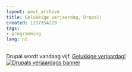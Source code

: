 ```yaml
---
layout: post_archive
title: Gelukkige verjaardag, Drupal!
created: 1137354229
tags:
- programming
lang: nl
---
```

Drupal wordt vandaag vijf. [Gelukkige verjaardag!![Drupals verjaardags banner](http://bler.webschuur.com/sites/bler.webschuur.com/files/happy-birthday.jpg)](http://drupal.org/happy-fifth-birthday)<br />
